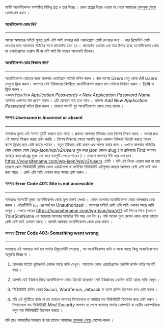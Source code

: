 সাইট অথেন্টিকেশন সম্পর্কিত বিভিন্ন প্রশ্ন ও তার উত্তর । কোন প্রশ্নের উত্তর এখানে না পেলে আমাদের [ফেসবুক পেজে](https://www.facebook.com/dghippo) যোগাযোগ করুন । 

#### অথেন্টিকেশন কোড কি?
---
আমরা আমাদের সাইটে মুলত রেস্ট এপি আই ব্যবহার করি ওয়ার্ডপ্রেসে পোষ্ট দেওয়ার জন্য । আর রিমোটলি পোষ্ট দেওয়ার জন্য আমাদের সাইটের সাথে কানেক্টেড হতে হয় । কানেক্টেড হওয়ার এক মাত্র উপায় হচ্ছে অথেন্টিকেশন কোড যা ওয়ার্ডপ্রেসের এক্সেস কী বা এপি আই কি নামেও অনেকেই চিনেন।    

#### অথেন্টিকেশন কোড কিভাবে পাব?
---

অথেন্টিকেশন কোডের জন্য আপনার ওয়ার্ডপ্রেস সাইটে লগিন করুন । বাম পাশের *Users* মেনু থেকে *All Users* মেনুতে ক্লিক করুন। আপনার যেই ইউজারের বিপরীতে অথেন্টিকেশন করতে চান সেটাকে নির্বাচন করুন । *Edit* এ ক্লিক করুন ।   
একদম নিচের দিকে *Application Passwords* এ *New Application Password Name* আপনার এপসের নাম প্রবেশ করান । এটি যেকোন নাম হতে পারে । তারপর *Add New Application Password* বাটনে ক্লিক করুন । তাহলে আপনি খুব অথেন্টিকেশন কোড পেয়ে যাবেন । 


#### সমস্যাঃ Username is Incorrect or absent
---

সমাধানঃ মুলত এই সমস্যা দুইটি কারনে হতে পারে । প্রথমত আপনার ইউজার নেমে বিশেষ সিম্বল আছে । আমরা দ্রুত এই সমস্যা ফিক্সড করার চেষ্টা করছি । বিশেষ সিম্বলের ক্ষেত্রে আপনি নতুন একজন ইউজার ক্রিয়েট করতে পারেন । ক্যাশ ক্লিয়ার করে চেষ্টা করতে পারেন । নতুন ইউজার চেষ্টা করুন এক শব্দের করার জন্য । এখানে আপনার সাইটের হোম পেজের শেষে */wp-json/wp/v2/users* যুক্ত করে *json* কোডে slug ( বা ব্রাউজারে Find অপশন ব্যবহার করে slug খুজে বের করে ভ্যালুটি দেখতে পারেন ) ।  তাহলে আপনার ইউ আর এল হবে https://yoursitename.com/wp-json/wp/v2/users এইটি । যদি এই লিংক এক্সেস করা না যায় তাহলে কোন সিকিউরিটি প্লাগিন যেমন ওয়ার্ডফেন্স বা আইথিম সিকিউরিট এইগুলার কারনে আপনার রেস্ট এপি আই অফ করা আছে । রেস্ট এপি আই এনাবল করে আবার চেষ্টা করুন । 


#### সমস্যাঃ Error Code 401: Site is not accessible
---

সমাধানঃ সমস্যাটি মুলত অথেন্টিকেশন কোড ভুল হলেই দেখায় । যেমন আপনার অথেন্টিকেশন কোড ভালভাবে চেক করুন । এইচটিটিপি ৪০১ এর অর্থ হল Unauthorized । আপনার সাইটে রেস্ট এপি আই এনাবল আছে নাকি দেখুন । দেখতে পারেন https://yoursitename.com/wp-json/wp/v2/ এই লিংকে গিয়ে (এখানে YourSiteName এর জায়গায় আপনার সাইটের ইউ আর এল দিন )। যদি অনেক গুলা জেসন কোড থাকে তাহলে রেস্ট এপি আই এনাবল আছে । আপনি আপনার অথেন্টিকেশন কোড চেক করুন । 

#### সমস্যাঃ Error Code 403: Something went wrong
---

সমাধানঃ এই সমস্যার অর্থ হল সার্ভার রিকুয়েস্টটি পেয়েছে , সব অথেন্টিকেশন ডাটা ও অকে আছে কিন্তু অথরাইজেশনে অনুমতি দিচ্ছে না । 
1. আপনার সাইটে গুটেনবার্গ এনাবল আছে নাকি দেখুন। আমাদের কোড ওয়ার্ডপ্রেসের লেটেস্ট ভার্সন পর্যন্ত সাপোর্ট করে ।  

2. আপনি যেই ইউজার দিয়ে অথেন্টিকেশন কোড ক্রিয়েট করেছেন সেই ইউজারের এডমিন রাইট আছে নাকি দেখুন ।    

3.  সিকিউরিটি প্লাগিন যেমন Sucuri, Wordfence, Jetpack  বা ক্যাশ প্লাগিন ডিসেবল করে চেষ্টা করুন ।   
4. যদি এই দুইটিতে কাজ না হয় তাহলে আপনার সিপ্যানেলে বা সার্ভারে মড সিকিউরিটি ডিসেবল করে চেষ্টা করুন । সিপ্যানেলে মড সিকিউরিটি *Mod Security* অপশন না পেলে আপনার সার্ভার কোম্পানি বা হোষ্টিং কোম্পানিকে বলুন মড সিকিউরিটি ডিসেবল করতে । 

যদি তাও সমস্যাটির সমাধান না হয় তাহলে আমাদের [ফেসবুক পেজে](https://www.facebook.com/dghippo) মেসেজ করুন । 